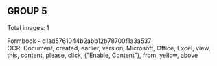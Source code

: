 ## GROUP 5
Total images: 1  

Formbook - d1ad5761044b2abb12b78700f1a3a537  
OCR: Document, created, earlier, version, Microsoft, Office, Excel, view, this, content, please, click, ("Enable, Content"), from, yellow, above  

